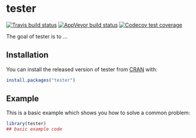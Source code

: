 
# tester

<!-- badges: start -->
[![Travis build status](https://travis-ci.com/zanetti-marco/tester.svg?branch=master)](https://travis-ci.com/zanetti-marco/tester)
[![AppVeyor build status](https://ci.appveyor.com/api/projects/status/github/zanetti-marco/tester?branch=master&svg=true)](https://ci.appveyor.com/project/zanetti-marco/tester)
[![Codecov test coverage](https://codecov.io/gh/zanetti-marco/tester/branch/master/graph/badge.svg)](https://codecov.io/gh/zanetti-marco/tester?branch=master)
<!-- badges: end -->

The goal of tester is to ...

## Installation

You can install the released version of tester from [CRAN](https://CRAN.R-project.org) with:

``` r
install.packages("tester")
```

## Example

This is a basic example which shows you how to solve a common problem:

``` r
library(tester)
## basic example code
```

